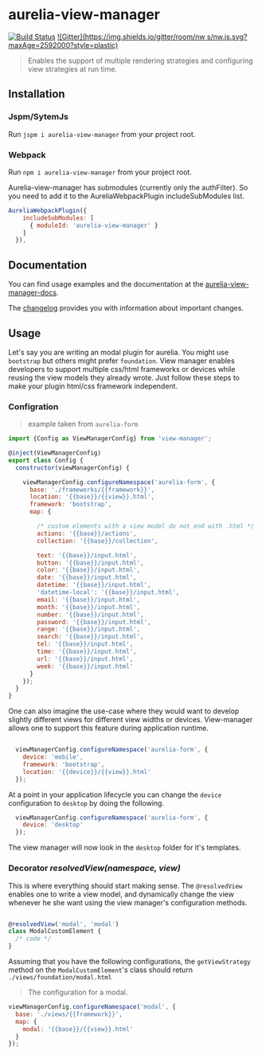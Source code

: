 # aurelia-view-manager

[![Build Status](https://travis-ci.org/SpoonX/aurelia-view-manager.svg?branch=master)](https://travis-ci.org/SpoonX/aurelia-view-manager)
[![Gitter](https://img.shields.io/gitter/room/nw
s/nw.js.svg?maxAge=2592000?style=plastic)](https://gitter.im/SpoonX/Dev)

> Enables the support of multiple rendering strategies and configuring view
> strategies at run time.

## Installation

### Jspm/SytemJs

Run `jspm i aurelia-view-manager` from your project root.

### Webpack

Run `npm i aurelia-view-manager` from your project root.

Aurelia-view-manager has submodules (currently only the authFilter). So you need to add it to the AureliaWebpackPlugin includeSubModules list.

```js
AureliaWebpackPlugin({
    includeSubModules: [
      { moduleId: 'aurelia-view-manager' }
    ]
  }),
```

## Documentation

You can find usage examples and the documentation at the [aurelia-view-manager-docs](http://aurelia-view-manager.spoonx.org/).

The [changelog](doc/changelog.md) provides you with information about important changes.

## Usage

Let's say you are writing an modal plugin for aurelia. You might use
`bootstrap` but others might prefer `foundation`. View manager enables developers to
support multiple css/html frameworks or devices while reusing the view models
they already wrote. Just follow these steps to make your plugin html/css
framework independent.

### Configration

> example taken from `aurelia-form`

```js
import {Config as ViewManagerConfig} from 'view-manager';

@inject(ViewManagerConfig)
export class Config {
  constructor(viewManagerConfig) {

    viewManagerConfig.configureNamespace('aurelia-form', {
      base: './frameworks/{{framework}}',
      location: '{{base}}/{{view}}.html',
      framework: 'bootstrap',
      map: {

        /* custom elements with a view model do not end with .html */
        actions: '{{base}}/actions',
        collection: '{{base}}/collection',

        text: '{{base}}/input.html',
        button: '{{base}}/input.html',
        color: '{{base}}/input.html',
        date: '{{base}}/input.html',
        datetime: '{{base}}/input.html',
        'datetime-local': '{{base}}/input.html',
        email: '{{base}}/input.html',
        month: '{{base}}/input.html',
        number: '{{base}}/input.html',
        password: '{{base}}/input.html',
        range: '{{base}}/input.html',
        search: '{{base}}/input.html',
        tel: '{{base}}/input.html',
        time: '{{base}}/input.html',
        url: '{{base}}/input.html',
        week: '{{base}}/input.html'
      }
    });
  }
}
```

One can also imagine the use-case where they would want to develop slightly
different views for different view widths or devices. View-manager allows one to
support this feature during application runtime.

```js

  viewManagerConfig.configureNamespace('aurelia-form', {
    device: 'mobile',
    framework: 'bootstrap',
    location: '{{device}}/{{view}}.html'
  });

```

At a point in your application lifecycle you can change the `device` configuration
to `desktop` by doing the following.

```js
  viewManagerConfig.configureNamespace('aurelia-form', {
    device: 'desktop'
  });
```

The view manager will now look in the `desktop` folder for it's templates.

### Decorator *resolvedView(namespace, view)*

This is where everything should start making sense. The `@resolvedView` enables
one to write a view model, and dynamically change the view whenever he she want
using the view manager's configuration methods.


```js

@resolvedView('modal', 'modal')
class ModalCustomElement {
  /* code */
}
```

Assuming that you have the following configurations, the `getViewStrategy`
method on the `ModalCustomElement`'s class should return
`./views/foundation/modal.html`

> The configuration for a modal.

```js
viewManagerConfig.configureNamespace('modal', {
  base: './views/{{framework}}',
  map: {
    modal: '{{base}}/{{view}}.html'
  }
});
```
